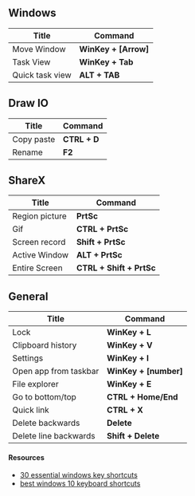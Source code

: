 ## Windows
 | Title           | Command              |
 | --------------- | -------------------- |
 | Move Window     | **WinKey + [Arrow]** |
 | Task View       | **WinKey + Tab**     |
 | Quick task view | **ALT + TAB**        |

## Draw IO
 | Title      | Command      |
 | ---------- | ------------ |
 | Copy paste | **CTRL + D** |
 | Rename     | **F2**       |

 ## ShareX
 | Title          | Command                  |
 | -------------- | ------------------------ |
 | Region picture | **PrtSc**                |
 | Gif            | **CTRL + PrtSc**         |
 | Screen record  | **Shift + PrtSc**        |
 | Active Window  | **ALT + PrtSc**          |
 | Entire Screen  | **CTRL + Shift + PrtSc** |

 ## General
 | Title                 | Command               |
 | --------------------- | --------------------- |
 | Lock                  | **WinKey + L**        |
 | Clipboard history     | **WinKey + V**        |
 | Settings              | **WinKey + I**        |
 | Open app from taskbar | **WinKey + [number]** |
 | File explorer         | **WinKey + E**        |
 | Go to bottom/top      | **CTRL + Home/End**   |
 | Quick link            | **CTRL + X**          |
 | Delete backwards      | **Delete**            |
 | Delete line backwards | **Shift + Delete**    |

 #### Resources
- [30 essential windows key shortcuts](https://www.howtogeek.com/686985/30-essential-windows-key-keyboard-shortcuts-for-windows-10/)
- [best windows 10 keyboard shortcuts](https://www.windowscentral.com/best-windows-10-keyboard-shortcuts)
